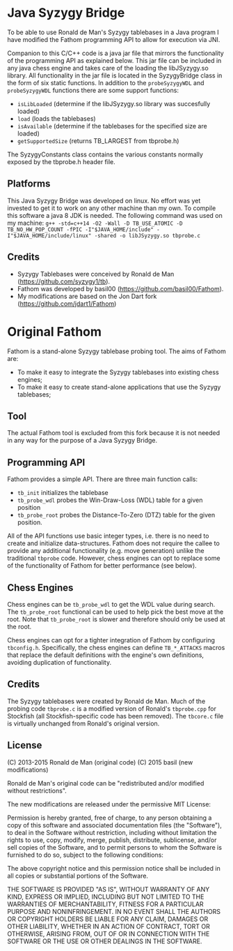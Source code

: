 Java Syzygy Bridge
==================
To be able to use Ronald de Man's Syzygy tablebases in a Java program I have modified the Fathom programming API to allow for execution via JNI.

Companion to this C/C++ code is a java jar file that mirrors the functionality of the programming API as explained below.
This jar file can be included in any java chess engine and takes care of the loading the libJSyzygy.so library.
All functionality in the jar file is located in the SyzygyBridge class in the form of six static functions.
In addition to the `probeSyzygyWDL` and `probeSyzygyWDL` functions there are some support functions: 
* `isLibLoaded` (determine if the libJSyzygy.so library was succesfully loaded)
* `load` (loads the tablebases)
* `isAvailable` (determine if the tablebases for the specified size are loaded)
* `getSupportedSize` (returns TB_LARGEST from tbprobe.h)

The SyzygyConstants class contains the various constants normally exposed by the tbprobe.h header file.

Platforms
---------
This Java Syzygy Bridge was developed on linux. No effort was yet invested to get it to work on any other machine than my own.
To compile this software a java 8 JDK is needed. The following command was used on my machine:
`g++ -std=c++14 -O2 -Wall -D TB_USE_ATOMIC -D TB_NO_HW_POP_COUNT -fPIC -I"$JAVA_HOME/include" -I"$JAVA_HOME/include/linux" -shared -o libJSyzygy.so tbprobe.c`

Credits
-------
* Syzygy Tablebases were conceived by Ronald de Man (https://github.com/syzygy1/tb).
* Fathom was developed by basil00 (https://github.com/basil00/Fathom).
* My modifications are based on the Jon Dart fork (https://github.com/jdart1/Fathom)


Original Fathom
===============

Fathom is a stand-alone Syzygy tablebase probing tool. The aims of Fathom are:

* To make it easy to integrate the Syzygy tablebases into existing chess
  engines;
* To make it easy to create stand-alone applications that use the Syzygy
  tablebases;

Tool
----

The actual Fathom tool is excluded from this fork because it is not needed in any way for the purpose of a Java Syzygy Bridge.

Programming API
---------------

Fathom provides a simple API. There are three main function calls:

* `tb_init` initializes the tablebase
* `tb_probe_wdl` probes the Win-Draw-Loss (WDL) table for a given position
* `tb_probe_root` probes the Distance-To-Zero (DTZ) table for the given
  position.

All of the API functions use basic integer types, i.e. there is no need to
create and initialize data-structures. Fathom does not require the callee
to provide any additional functionality (e.g. move generation) unlike the
traditional `tbprobe` code. However, chess engines can opt to replace some
of the functionality of Fathom for better performance (see below).

Chess Engines
-------------

Chess engines can be `tb_probe_wdl` to get the WDL value during search. The
`tb_probe_root` functional can be used to help pick the best move at the root.
Note that `tb_probe_root` is slower and therefore should only be used at the
root.

Chess engines can opt for a tighter integration of Fathom by configuring
`tbconfig.h`. Specifically, the chess engines can define `TB_*_ATTACKS`
macros that replace the default definitions with the engine's own definitions,
avoiding duplication of functionality.

Credits
-------

The Syzygy tablebases were created by Ronald de Man. Much of the probing code
`tbprobe.c` is a modified version of Ronald's `tbprobe.cpp` for Stockfish (all
Stockfish-specific code has been removed). The `tbcore.c` file is virtually
unchanged from Ronald's original version.

License
-------

(C) 2013-2015 Ronald de Man (original code)
(C) 2015 basil (new modifications)

Ronald de Man's original code can be "redistributed and/or modified without
restrictions".

The new modifications are released under the permissive MIT License:

Permission is hereby granted, free of charge, to any person obtaining a copy of
this software and associated documentation files (the "Software"), to deal in
the Software without restriction, including without limitation the rights to
use, copy, modify, merge, publish, distribute, sublicense, and/or sell copies
of the Software, and to permit persons to whom the Software is furnished to do
so, subject to the following conditions:

The above copyright notice and this permission notice shall be included in all
copies or substantial portions of the Software.

THE SOFTWARE IS PROVIDED "AS IS", WITHOUT WARRANTY OF ANY KIND, EXPRESS OR
IMPLIED, INCLUDING BUT NOT LIMITED TO THE WARRANTIES OF MERCHANTABILITY,
FITNESS FOR A PARTICULAR PURPOSE AND NONINFRINGEMENT. IN NO EVENT SHALL THE
AUTHORS OR COPYRIGHT HOLDERS BE LIABLE FOR ANY CLAIM, DAMAGES OR OTHER
LIABILITY, WHETHER IN AN ACTION OF CONTRACT, TORT OR OTHERWISE, ARISING FROM,
OUT OF OR IN CONNECTION WITH THE SOFTWARE OR THE USE OR OTHER DEALINGS IN THE
SOFTWARE.

